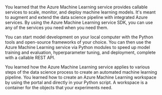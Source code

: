 You learned that the Azure Machine Learning service provides callable services to scale, monitor, and deploy machine learning models. It's meant to augment and extend the data science pipeline with integrated Azure services. By using the Azure Machine Learning service SDK, you can use any of the services you need when you need them.

You can start model development on your local computer with the Python tools and open-source frameworks of your choice. You can then use the Azure Machine Learning service via Python modules to speed up model training and evaluation, hyperparameter tuning, and deployment, complete with a callable REST API.

You learned how the Azure Machine Learning service applies to various steps of the data science process to create an automated machine learning pipeline. You learned how to create an Azure Machine Learning workspace by using the portal and directly in your Python script. A workspace is a container for the objects that your experiments need.